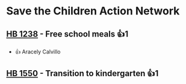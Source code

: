 # Save the Children Action Network

## [HB 1238](/bill/2023-24/hb/1238/) - Free school meals 👍1  
* 👍 Aracely Calvillo

## [HB 1550](/bill/2023-24/hb/1550/) - Transition to kindergarten 👍1  